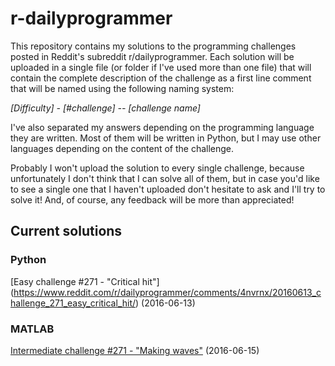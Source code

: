 # r-dailyprogrammer
This repository contains my solutions to the programming challenges posted in Reddit's subreddit r/dailyprogrammer. Each solution will be uploaded in a single file (or folder if I've used more than one file) that will contain the complete description of the challenge as a first line comment that will be named using the following naming system:

*[Difficulty] - [#challenge] -- [challenge name]*

I've also separated my answers depending on the programming language they are written. Most of them will be written in Python, but I may use other languages depending on the content of the challenge. 

Probably I won't upload the solution to every single challenge, because unfortunately I don't think that I can solve all of them, but in case you'd like to see a single one that I haven't uploaded don't hesitate to ask and I'll try to solve it! And, of course, any feedback will be more than appreciated!

## Current solutions
### Python
[Easy challenge #271 - "Critical hit"] (https://www.reddit.com/r/dailyprogrammer/comments/4nvrnx/20160613_challenge_271_easy_critical_hit/) (2016-06-13)

### MATLAB
[Intermediate challenge #271 - "Making waves"](https://www.reddit.com/r/dailyprogrammer/comments/4o74p3/20160615_challenge_271_intermediate_making_waves/) (2016-06-15)
